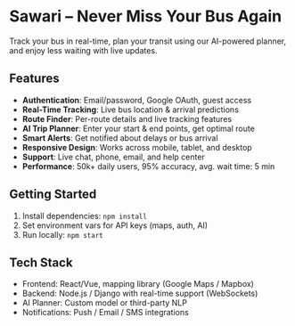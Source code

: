 # Sawari – Never Miss Your Bus Again

Track your bus in real-time, plan your transit using our AI-powered planner, and enjoy less waiting with live updates.

## Features
- **Authentication**: Email/password, Google OAuth, guest access
- **Real-Time Tracking**: Live bus location & arrival predictions
- **Route Finder**: Per-route details and live tracking features
- **AI Trip Planner**: Enter your start & end points, get optimal route
- **Smart Alerts**: Get notified about delays or bus arrival
- **Responsive Design**: Works across mobile, tablet, and desktop
- **Support**: Live chat, phone, email, and help center
- **Performance**: 50k+ daily users, 95% accuracy, avg. wait time: 5 min

## Getting Started
1. Install dependencies: `npm install`
2. Set environment vars for API keys (maps, auth, AI)
3. Run locally: `npm start`

## Tech Stack
- Frontend: React/Vue, mapping library (Google Maps / Mapbox)
- Backend: Node.js / Django with real-time support (WebSockets)
- AI Planner: Custom model or third-party NLP
- Notifications: Push / Email / SMS integrations


